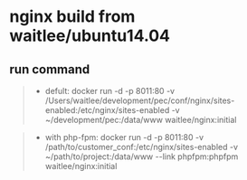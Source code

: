# nginx build from waitlee/ubuntu14.04

## run command
> - defult:
> docker run -d -p 8011:80 -v /Users/waitlee/development/pec/conf/nginx/sites-enabled:/etc/nginx/sites-enabled -v ~/development/pec:/data/www waitlee/nginx:initial

> - with php-fpm:
> docker run -d -p 8011:80 -v /path/to/customer_conf:/etc/nginx/sites-enabled -v ~/path/to/project:/data/www --link phpfpm:phpfpm waitlee/nginx:initial
